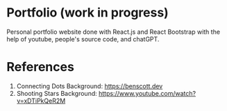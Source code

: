 # Portfolio (work in progress)
Personal portfolio website done with React.js and React Bootstrap with the help of youtube, people's source code, and chatGPT.

# References
1. Connecting Dots Background: https://benscott.dev
2. Shooting Stars Background: https://www.youtube.com/watch?v=xDTiPkQeR2M
